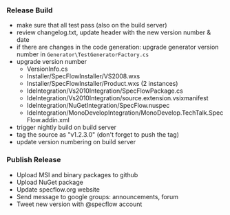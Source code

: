 ### Release Build

* make sure that all test pass (also on the build server)
* review changelog.txt, update header with the new version number & date
* if there are changes in the code generation: upgrade generator version number in `Generator\TestGeneratorFactory.cs`
* upgrade version number
  * VersionInfo.cs
  * Installer/SpecFlowInstaller/VS2008.wxs
  * Installer/SpecFlowInstaller/Product.wxs (2 instances)
  * IdeIntegration/Vs2010Integration/SpecFlowPackage.cs
  * IdeIntegration/Vs2010Integration/source.extension.vsixmanifest
  * IdeIntegration/NuGetIntegration/SpecFlow.nuspec
  * IdeIntegration/MonoDevelopIntegration/MonoDevelop.TechTalk.SpecFlow.addin.xml
* trigger nightly build on build server
* tag the source as "v1.2.3.0" (don't forget to push the tag)
* update version numbering on build server

### Publish Release

* Upload MSI and binary packages to github
* Upload NuGet package
* Update specflow.org website
* Send message to google groups: announcements, forum
* Tweet new version with @specflow account

